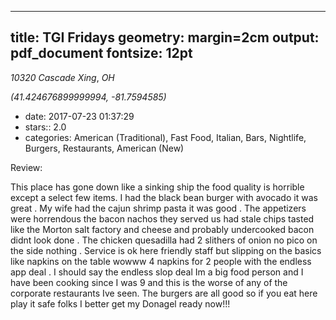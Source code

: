 
---
title: TGI Fridays
geometry: margin=2cm
output: pdf_document
fontsize: 12pt
---

_10320 Cascade Xing_, _OH_

*(41.424676899999994, -81.7594585)*

- date: 2017-07-23 01:37:29
- stars:: 2.0
-  categories: American (Traditional), Fast Food, Italian, Bars, Nightlife, Burgers, Restaurants, American (New)

Review:

This place has gone down like a sinking ship the food quality is horrible except a select few items. I had the black bean burger with avocado it was great . My wife had the cajun shrimp pasta it was good . The appetizers were horrendous the bacon nachos they served us had stale chips tasted like the Morton salt factory and cheese and probably undercooked bacon didnt look done . The chicken quesadilla had 2 slithers of onion no pico on the side nothing . Service is ok here friendly staff but slipping on the basics like napkins on the table wowww 4 napkins for 2 people with the endless app deal . I should say the endless slop deal Im a big food person and I have been cooking since I was 9 and this is the worse of any of the corporate restaurants Ive seen. The burgers are all good so if you eat here play it safe folks I better get my Donagel ready now!!!

